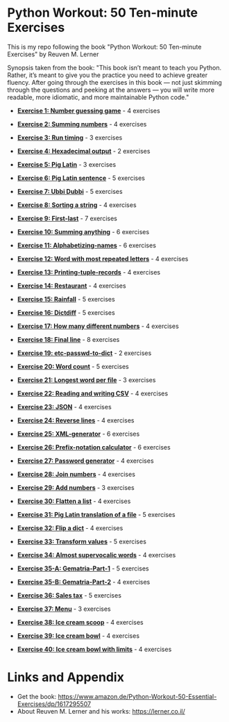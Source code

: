# Python Workout: 50 Ten-minute Exercises
This is my repo following the book "Python Workout: 50 Ten-minute Exercises" by Reuven M. Lerner 

Synopsis taken from the book:
"This book isn’t meant to teach you Python. Rather, it’s meant to give you the practice you need to achieve greater fluency. After going through the exercises in this book — not just skimming through the questions and peeking at the answers — you will write more readable, more idiomatic, and more maintainable Python code."

* **[Exercise 1: Number guessing game](https://github.com/nihathalici/Python-Workout-50-Ten-minute-Exercises/tree/main/CHPT-01-Numeric-Types/Exer-01-Number-guessing-game)** - 4 exercises
* **[Exercise 2: Summing numbers](https://github.com/nihathalici/Python-Workout-50-Ten-minute-Exercises/tree/main/CHPT-01-Numeric-Types/Exer-02-Summing-numbers)** - 4 exercises
* **[Exercise 3: Run timing](https://github.com/nihathalici/Python-Workout-50-Ten-minute-Exercises/tree/main/CHPT-01-Numeric-Types/Exer-03-Run-timing)** - 3 exercises
* **[Exercise 4: Hexadecimal output](https://github.com/nihathalici/Python-Workout-50-Ten-minute-Exercises/tree/main/CHPT-01-Numeric-Types/Exer-04-Hexadecimal-output)** - 2 exercises
* **[Exercise 5: Pig Latin](https://github.com/nihathalici/Python-Workout-50-Ten-minute-Exercises/tree/main/CHPT-02-Strings/Exer-05-Pig-Latin)** - 3 exercises
* **[Exercise 6: Pig Latin sentence](https://github.com/nihathalici/Python-Workout-50-Ten-minute-Exercises/tree/main/CHPT-02-Strings/Exer-06-Pig-Latin-sentence)** - 5 exercises
* **[Exercise 7: Ubbi Dubbi](https://github.com/nihathalici/Python-Workout-50-Ten-minute-Exercises/tree/main/CHPT-02-Strings/Exer-07-Ubbi-Dubbi)** - 5 exercises
* **[Exercise 8: Sorting a string](https://github.com/nihathalici/Python-Workout-50-Ten-minute-Exercises/tree/main/CHPT-02-Strings/Exer-08-Sorting-a-string)** - 4 exercises
* **[Exercise 9: First-last](https://github.com/nihathalici/Python-Workout-50-Ten-minute-Exercises/tree/main/CHPT-03-Lists-and-tuples/Exer-09-First-last)** - 7 exercises
* **[Exercise 10: Summing anything](https://github.com/nihathalici/Python-Workout-50-Ten-minute-Exercises/tree/main/CHPT-03-Lists-and-tuples/Exer-10-Summing-anything)** - 6 exercises
* **[Exercise 11: Alphabetizing-names](https://github.com/nihathalici/Python-Workout-50-Ten-minute-Exercises/tree/main/CHPT-03-Lists-and-tuples/Exer-11-Alphabetizing-names)** - 6 exercises
* **[Exercise 12: Word with most repeated letters](https://github.com/nihathalici/Python-Workout-50-Ten-minute-Exercises/tree/main/CHPT-03-Lists-and-tuples/Exer-12-Word-with-most-repeated-letters)** - 4 exercises
* **[Exercise 13: Printing-tuple-records](https://github.com/nihathalici/Python-Workout-50-Ten-minute-Exercises/tree/main/CHPT-03-Lists-and-tuples/Exer-13-Printing-tuple-records)** - 4 exercises
* **[Exercise 14: Restaurant](https://github.com/nihathalici/Python-Workout-50-Ten-minute-Exercises/tree/main/CHPT-04-Dictionaries-and-sets/Exer-14-Restaurant)** - 4 exercises
* **[Exercise 15: Rainfall](https://github.com/nihathalici/Python-Workout-50-Ten-minute-Exercises/tree/main/CHPT-04-Dictionaries-and-sets/Exer-15-Rainfall)** - 5 exercises
* **[Exercise 16: Dictdiff](https://github.com/nihathalici/Python-Workout-50-Ten-minute-Exercises/tree/main/CHPT-04-Dictionaries-and-sets/Exer-16-Dictdiff)** - 5 exercises
* **[Exercise 17: How many different numbers](https://github.com/nihathalici/Python-Workout-50-Ten-minute-Exercises/tree/main/CHPT-04-Dictionaries-and-sets/Exer-17-How-many-different-numbers)** - 4 exercises
* **[Exercise 18: Final line](https://github.com/nihathalici/Python-Workout-50-Ten-minute-Exercises/tree/main/CHPT-05-Files/Exer-18-Final-line)** - 8 exercises
* **[Exercise 19: etc-passwd-to-dict](https://github.com/nihathalici/Python-Workout-50-Ten-minute-Exercises/tree/main/CHPT-05-Files/Exer-19-etc-passwd-to-dict)** - 2 exercises
* **[Exercise 20: Word count](https://github.com/nihathalici/Python-Workout-50-Ten-minute-Exercises/tree/main/CHPT-05-Files/Exer-20-Word-count)** - 5 exercises
* **[Exercise 21: Longest word per file](https://github.com/nihathalici/Python-Workout-50-Ten-minute-Exercises/tree/main/CHPT-05-Files/Exer-21-Longest-word-per-file)** - 3 exercises
* **[Exercise 22: Reading and writing CSV](https://github.com/nihathalici/Python-Workout-50-Ten-minute-Exercises/tree/main/CHPT-05-Files/Exer-22-Reading-and-writing-CSV)** - 4 exercises
* **[Exercise 23: JSON](https://github.com/nihathalici/Python-Workout-50-Ten-minute-Exercises/tree/main/CHPT-05-Files/Exer-23-JSON)** - 4 exercises
* **[Exercise 24: Reverse lines](https://github.com/nihathalici/Python-Workout-50-Ten-minute-Exercises/tree/main/CHPT-05-Files/Exer-24-Reverse-lines)** - 4 exercises
* **[Exercise 25: XML-generator](https://github.com/nihathalici/Python-Workout-50-Ten-minute-Exercises/tree/main/CHPT-06-Functions/Exer-25-XML-generator)** - 6 exercises
* **[Exercise 26: Prefix-notation calculator](https://github.com/nihathalici/Python-Workout-50-Ten-minute-Exercises/tree/main/CHPT-06-Functions/Exer-26-Prefix-notation-calculator)** - 6 exercises
* **[Exercise 27: Password generator](https://github.com/nihathalici/Python-Workout-50-Ten-minute-Exercises/tree/main/CHPT-06-Functions/Exer-27-Password-generator)** - 4 exercises
* **[Exercise 28: Join numbers](https://github.com/nihathalici/Python-Workout-50-Ten-minute-Exercises/tree/main/CHPT-07-Functional-programming-with-comprehensions/Exer-28-Join-numbers)** - 4 exercises
* **[Exercise 29: Add numbers](https://github.com/nihathalici/Python-Workout-50-Ten-minute-Exercises/tree/main/CHPT-07-Functional-programming-with-comprehensions/Exer-29-Add-numbers)** - 3 exercises
* **[Exercise 30: Flatten a list](https://github.com/nihathalici/Python-Workout-50-Ten-minute-Exercises/tree/main/CHPT-07-Functional-programming-with-comprehensions/Exer-30-Flatten-a-list)** - 4 exercises
* **[Exercise 31: Pig Latin translation of a file](https://github.com/nihathalici/Python-Workout-50-Ten-minute-Exercises/tree/main/CHPT-07-Functional-programming-with-comprehensions/Exer-31-Pig-Latin-translation-of-a-file)** - 5 exercises
* **[Exercise 32: Flip a dict](https://github.com/nihathalici/Python-Workout-50-Ten-minute-Exercises/tree/main/CHPT-07-Functional-programming-with-comprehensions/Exer-32-Flip-a-dict)** - 4 exercises
* **[Exercise 33: Transform values](https://github.com/nihathalici/Python-Workout-50-Ten-minute-Exercises/tree/main/CHPT-07-Functional-programming-with-comprehensions/Exer-33-Transform-values)** - 5 exercises
* **[Exercise 34: Almost supervocalic words](https://github.com/nihathalici/Python-Workout-50-Ten-minute-Exercises/tree/main/CHPT-07-Functional-programming-with-comprehensions/Exer-34-Almost-supervocalic-words)** - 4 exercises
* **[Exercise 35-A: Gematria-Part-1](https://github.com/nihathalici/Python-Workout-50-Ten-minute-Exercises/tree/main/CHPT-07-Functional-programming-with-comprehensions/Exer-35-A-Gematria-Part-1)** - 5 exercises
* **[Exercise 35-B: Gematria-Part-2](https://github.com/nihathalici/Python-Workout-50-Ten-minute-Exercises/tree/main/CHPT-07-Functional-programming-with-comprehensions/Exer-35-B-Gematria-Part-2)** - 4 exercises
* **[Exercise 36: Sales tax](https://github.com/nihathalici/Python-Workout-50-Ten-minute-Exercises/tree/main/CHPT-08-Modules-and-packages/Exer-36-Sales-tax)** - 5 exercises
* **[Exercise 37: Menu](https://github.com/nihathalici/Python-Workout-50-Ten-minute-Exercises/tree/main/CHPT-08-Modules-and-packages/Exer-37-Menu)** - 3 exercises

* **[Exercise 38: Ice cream scoop](https://github.com/nihathalici/Python-Workout-50-Ten-minute-Exercises/tree/main/CHPT-09-Objects/Exer-38-Ice-cream-scoop)** - 4 exercises
* **[Exercise 39: Ice cream bowl](https://github.com/nihathalici/Python-Workout-50-Ten-minute-Exercises/tree/main/CHPT-09-Objects/Exer-39-Ice-cream-bowl)** - 4 exercises

* **[Exercise 40: Ice cream bowl with limits](https://github.com/nihathalici/Python-Workout-50-Ten-minute-Exercises/tree/main/CHPT-09-Objects/Exer-40-Ice-cream-bowl-with-limits)** - 4 exercises



Links and Appendix
========================================================

- Get the book: https://www.amazon.de/Python-Workout-50-Essential-Exercises/dp/1617295507
- About Reuven M. Lerner and his works: https://lerner.co.il/
